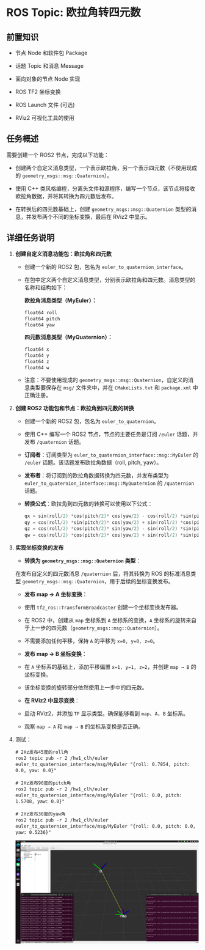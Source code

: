 # ROS Topic: 欧拉角转四元数

## 前置知识

- 节点 Node 和软件包 Package

- 话题 Topic 和消息 Message

- 面向对象的节点 Node 实现

- ROS TF2 坐标变换

- ROS Launch 文件 (可选)

- RViz2 可视化工具的使用

## 任务概述

需要创建一个 ROS2 节点，完成以下功能：

- 创建两个自定义消息类型，一个表示欧拉角，另一个表示四元数（不使用现成的 `geometry_msgs::msg::Quaternion`）。

- 使用 C++ 类风格编程，分离头文件和源程序，编写一个节点，该节点将接收欧拉角数据，并将其转换为四元数后发布。

- 在转换后的四元数基础上，创建 `geometry_msgs::msg::Quaternion` 类型的消息，并发布两个不同的坐标变换，最后在 RViz2 中显示。

## 详细任务说明

1. **创建自定义消息功能包：欧拉角和四元数**

    - 创建一个新的 ROS2 包，包名为 `euler_to_quaternion_interface`。

    - 在包中定义两个自定义消息类型，分别表示欧拉角和四元数。消息类型的名称和结构如下：

        **欧拉角消息类型（MyEuler）：**

        ```Plain Text
        float64 roll
        float64 pitch
        float64 yaw
        ```

        **四元数消息类型（MyQuaternion）：**

        ```Plain Text
        float64 x
        float64 y
        float64 z
        float64 w
        ```

    - 注意：不要使用现成的 `geometry_msgs::msg::Quaternion`，自定义的消息类型要保存在 `msg/` 文件夹中，并在 `CMakeLists.txt` 和 `package.xml` 中正确注册。

2. **创建 ROS2 功能包和节点：欧拉角到四元数的转换**

    - 创建一个新的 ROS2 包，包名为 `euler_to_quaternion`。

    - 使用 C++ 编写一个 ROS2 节点，节点的主要任务是订阅 `/euler` 话题，并发布 `/quaternion` 话题。

    - **订阅者**：订阅类型为 `euler_to_quaternion_interface::msg::MyEuler` 的 `/euler` 话题。该话题发布欧拉角数据（roll, pitch, yaw）。

    - **发布者**：将订阅到的欧拉角数据转换为四元数，并发布类型为 `euler_to_quaternion_interface::msg::MyQuaternion` 的 `/quaternion` 话题。

    - **转换公式**：欧拉角到四元数的转换可以使用以下公式：

        ```C++
        qx = sin(roll/2) *cos(pitch/2)* cos(yaw/2) - cos(roll/2) *sin(pitch/2)* sin(yaw/2)
        qy = cos(roll/2) *sin(pitch/2)* cos(yaw/2) + sin(roll/2) *cos(pitch/2)* sin(yaw/2)
        qz = cos(roll/2) *cos(pitch/2)* sin(yaw/2) - sin(roll/2) *sin(pitch/2)* cos(yaw/2)
        qw = cos(roll/2) *cos(pitch/2)* cos(yaw/2) + sin(roll/2) *sin(pitch/2)* sin(yaw/2)
        ```

3. **实现坐标变换的发布**

    - **转换为 `geometry_msgs::msg::Quaternion` 类型**：

    在发布自定义的四元数消息 `/quaternion` 后，将其转换为 ROS 的标准消息类型 `geometry_msgs::msg::Quaternion`，用于后续的坐标变换发布。

    - **发布 map → A 坐标变换**：

    - 使用 `tf2_ros::TransformBroadcaster` 创建一个坐标变换发布器。

    - 在 ROS2 中，创建从 `map` 坐标系到 `A` 坐标系的变换，`A` 坐标系的旋转来自于上一步的四元数（`geometry_msgs::msg::Quaternion`）。

    - 不需要添加任何平移，保持 `A` 的平移为 `x=0, y=0, z=0`。

    - **发布 map → B 坐标变换**：

    - 在 `A` 坐标系的基础上，添加平移偏置 `x=1, y=1, z=2`，并创建 `map → B` 的坐标变换。

    - 该坐标变换的旋转部分依然使用上一步中的四元数。

    - **在 RViz2 中显示变换**：

    - 启动 RViz2，并添加 `TF` 显示类型。确保能够看到 `map`、`A`、`B` 坐标系。

    - 观察 `map → A` 和 `map → B` 的坐标系变换是否正确。

4. 测试：

    ```Shell
    # 2Hz发布45度的roll角
    ros2 topic pub -r 2 /hw1_clh/euler euler_to_quaternion_interface/msg/MyEuler "{roll: 0.7854, pitch: 0.0, yaw: 0.0}"

    # 2Hz发布90度的pitch角
    ros2 topic pub -r 2 /hw1_clh/euler euler_to_quaternion_interface/msg/MyEuler "{roll: 0.0, pitch: 1.5708, yaw: 0.0}"

    # 2Hz发布30度的yaw角
    ros2 topic pub -r 2 /hw1_clh/euler euler_to_quaternion_interface/msg/MyEuler "{roll: 0.0, pitch: 0.0, yaw: 0.5236}"
    ```

    ![example](.docs/example_euler_to_quaternion.png)
